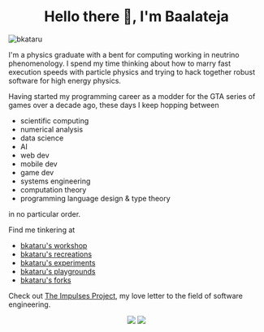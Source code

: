 <h1 align="center">Hello there 👋, I'm Baalateja</h1>

<div align="left"> 
  <img src="https://komarev.com/ghpvc/?username=bkataru" alt="bkataru" /> 
</div>

I'm a physics graduate with a bent for computing working in neutrino phenomenology. I spend my time thinking about how to marry fast execution speeds with particle physics and trying to hack together robust software for high energy physics.

Having started my programming career as a modder for the GTA series of games over a decade ago, these days I keep hopping between

- scientific computing
- numerical analysis
- data science
- AI
- web dev
- mobile dev
- game dev
- systems engineering
- computation theory
- programming language design & type theory

in no particular order. 

Find me tinkering at

- [bkataru's workshop](https://github.com/bkataru-workshop)
- [bkataru's recreations](https://github.com/bkataru-recreations)
- [bkataru's experiments](https://github.com/bkataru-experiments)
- [bkataru's playgrounds](https://github.com/bkataru-playgrounds)
- [bkataru's forks](https://github.com/bkataru-forks)

Check out [The Impulses Project](https://github.com/impulsesproject), my love letter to the field of software engineering.

<div align="center"> 
  <img src="https://github-readme-stats.vercel.app/api/top-langs/?username=bkataru&langs_count=20&theme=merko&layout=donut-vertical">
  <img src="https://github-readme-stats.vercel.app/api?username=bkataru&show=reviews,discussions_started,discussions_answered,prs_merged,prs_merged_percentage&show_icons=true&theme=merko&rank_icon=percentile">
</div>

<!--
**BK-Modding/BK-Modding** is a ✨ _special_ ✨ repository because its `README.md` (this file) appears on your GitHub profile.

Here are some ideas to get you started:

- 🔭 I’m currently working on ...
- 🌱 I’m currently learning ...
- 👯 I’m looking to collaborate on ...
- 🤔 I’m looking for help with ...
- 💬 Ask me about ...
- 📫 How to reach me: ...
- 😄 Pronouns: ...
- ⚡ Fun fact: ...
-->
